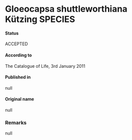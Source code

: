 # Gloeocapsa shuttleworthiana Kützing SPECIES

#### Status
ACCEPTED

#### According to
The Catalogue of Life, 3rd January 2011

#### Published in
null

#### Original name
null

### Remarks
null